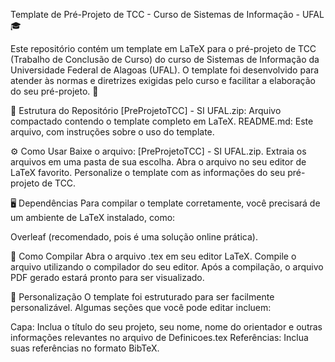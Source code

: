 Template de Pré-Projeto de TCC - Curso de Sistemas de Informação - UFAL 🎓

Este repositório contém um template em LaTeX para o pré-projeto de TCC (Trabalho de Conclusão de Curso) do curso de Sistemas de Informação da Universidade Federal de Alagoas (UFAL).
O template foi desenvolvido para atender às normas e diretrizes exigidas pelo curso e facilitar a elaboração do seu pré-projeto. 📄

📂 Estrutura do Repositório
[PreProjetoTCC] - SI UFAL.zip: Arquivo compactado contendo o template completo em LaTeX.
README.md: Este arquivo, com instruções sobre o uso do template.

⚙️ Como Usar
Baixe o arquivo: [PreProjetoTCC] - SI UFAL.zip.
Extraia os arquivos em uma pasta de sua escolha.
Abra o arquivo no seu editor de LaTeX favorito.
Personalize o template com as informações do seu pré-projeto de TCC.

🖥️ Dependências
Para compilar o template corretamente, você precisará de um ambiente de LaTeX instalado, como:

Overleaf (recomendado, pois é uma solução online prática).

🔧 Como Compilar
Abra o arquivo .tex em seu editor LaTeX.
Compile o arquivo utilizando o compilador do seu editor.
Após a compilação, o arquivo PDF gerado estará pronto para ser visualizado.

📝 Personalização
O template foi estruturado para ser facilmente personalizável. Algumas seções que você pode editar incluem:

Capa: Inclua o título do seu projeto, seu nome, nome do orientador e outras informações relevantes no arquivo de Definicoes.tex
Referências: Inclua suas referências no formato BibTeX.

